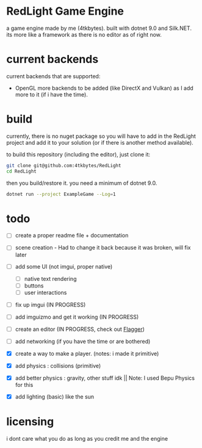 # RedLight Game Engine
a game engine made by me (4tkbytes). built with dotnet 9.0 and Silk.NET. its more like a framework as there is no editor as of right now.  

# current backends
current backends that are supported: 
- OpenGL
more backends to be added (like DirectX and Vulkan) as I add more to it (if i have the time).

# build
currently, there is no nuget package so you will have to add in the RedLight project and add it to your solution (or if there is another
method available). 

to build this repository (including the editor), just clone it:
```bash
git clone git@github.com:4tkbytes/RedLight
cd RedLight
```
then you build/restore it. you need a minimum of dotnet 9.0. 
```bash
dotnet run --project ExampleGame --Log=1
```

# todo
- [ ] create a proper readme file + documentation
- [ ] scene creation - Had to change it back because it was broken, will fix later
- [ ] add some UI (not imgui, proper native)
  - [ ] native text rendering
  - [ ] buttons
  - [ ] user interactions
- [ ] fix up imgui (IN PROGRESS)
- [ ] add imguizmo and get it working (IN PROGRESS)
- [ ] create an editor (IN PROGRESS, check out [Flagger](Flagger))
- [ ] add networking (if you have the time or are bothered)
- [x] create a way to make a player. (notes: i made it primitive)
- [x] add physics : collisions (primitive)
- [x] add better physics : gravity, other stuff idk || Note: I used Bepu Physics for this
- [x] add lighting (basic) like the sun


# licensing
i dont care what you do as long as you credit me and the engine
